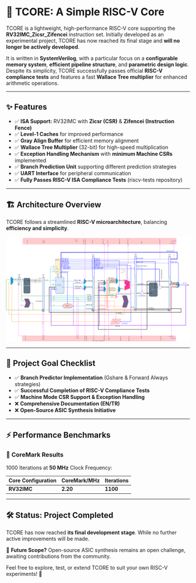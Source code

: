 # 🚀 TCORE: A Simple RISC-V Core

TCORE is a lightweight, high-performance RISC-V core supporting the **RV32IMC_Zicsr_Zifencei** instruction set. Initially developed as an experimental project, TCORE has now reached its final stage and **will no longer be actively developed**. 

It is written in **SystemVerilog**, with a particular focus on a **configurable memory system**, **efficient pipeline structure**, and **parametric design logic**. Despite its simplicity, TCORE successfully passes official **RISC-V compliance tests** and features a fast **Wallace Tree multiplier** for enhanced arithmetic operations.

---

## ✨ Features
- ✅ **ISA Support:** RV32IMC with **Zicsr (CSR)** & **Zifencei (Instruction Fence)**
- ✅ **Level-1 Caches** for improved performance
- ✅ **Gray Align Buffer** for efficient memory alignment
- ✅ **Wallace Tree Multiplier** (32-bit) for high-speed multiplication
- ✅ **Exception Handling Mechanism** with **minimum Machine CSRs** implemented
- ✅ **Branch Prediction Unit** supporting different prediction strategies
- ✅ **UART Interface** for peripheral communication
- ✅ **Fully Passes RISC-V ISA Compliance Tests** (riscv-tests repository)

---

## 🏗️ Architecture Overview
TCORE follows a streamlined **RISC-V microarchitecture**, balancing **efficiency and simplicity**. 

![TCORE CPU Architecture](./docs/CPU.svg)

---

## 🎯 Project Goal Checklist
- ✅ **Branch Predictor Implementation** (Gshare & Forward Always strategies)
- ✅ **Successful Completion of RISC-V Compliance Tests**
- ✅ **Machine Mode CSR Support & Exception Handling**
- ❌ **Comprehensive Documentation (EN/TR)**
- ❌ **Open-Source ASIC Synthesis Initiative**

---

## ⚡ Performance Benchmarks

### 📌 **CoreMark Results**
1000 Iterations at **50 MHz** Clock Frequency:

| Core Configuration   | CoreMark/MHz | Iterations |
|--------------------- |--------------|------------|
| **RV32IMC**          | **2.20**     | **1100**   |


---

## 🛠️ Status: **Project Completed**
TCORE has now reached **its final development stage**. While no further active improvements will be made. 

🔹 **Future Scope?** Open-source ASIC synthesis remains an open challenge, awaiting contributions from the community.  

Feel free to explore, test, or extend TCORE to suit your own RISC-V experiments! 🚀
